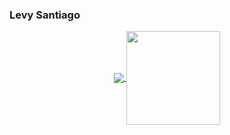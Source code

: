 ### Levy Santiago

<p align="center">
  <a href="https://github.com/anuraghazra/github-readme-stats">
    <img align="center" src="https://github-readme-stats.vercel.app/api/top-langs/?username=levysantiago&layout=compact&count_private=true&theme=midnight-purple" />
  </a>
  <a href="https://github.com/anuraghazra/github-readme-stats">
    <img align="center" height="150" src="https://github-readme-stats.vercel.app/api?username=levysantiago&count_private=true&show_icons=true&theme=midnight-purple" />
  </a>
</p>

